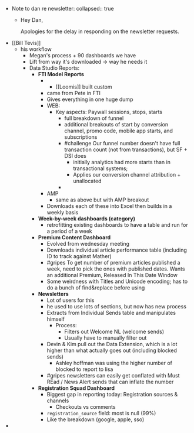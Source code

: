 - Note to dan re newsletter:
  collapsed:: true
	- Hey Dan,
	  
	  Apologies for the delay in responding on the newsletter requests.
- [[Bill Tevis]]
	- his workflow
		- Megan's process + 90 dashboards we have
		- Lift from way it's downloaded -> way he needs it
		- Data Studio Reports:
			- **FTI Model Reports**
				- - [[Loomis]] built custom
				- came from Pete in FTI
				- Gives everything in one huge dump
				- WEB:
					- Key aspects: Paywall sessions, stops, starts
						- full breakdown of funnel
						- additional breakouts of start by conversion channel, promo code, mobile app starts, and subscriptions
						- #challenge Our funnel number doesn't have full transaction count (not from transactions), but SF + DSI does
							- initially analytics had more starts than in transactional systems;
							- Applies our conversion channel attribution + unallocated
						-
				- AMP
					- same as above but with AMP breakout
				- Downloads each of these into Excel then builds in a weekly basis
			- **Week-by-week dashboards (category)**
				- retrofitting existing dashboards to have a table and run for a period of a week
			- **Premium Content Dashboard**
				- Evolved from wednesday meeting
				- Downloads individual article performance table (including ID to track against Mather)
				- #gripes To get number of premium articles published a week, need to pick the ones with published dates. Wants an additional Premium, Released In This Date Window
				- Some weirdness with Titles and Unicode encoding; has to do a bunch of find&replace before using
			- **Newsletters**
				- Lot of users for this
				- he used to use lots of sections, but now has new process
				- Extracts from Individual Sends table and manipulates himself
					- Process:
						- Filters out Welcome NL (welcome sends)
						- Usually have to manually filter out
				- Devin & Kim pull out the Data Extension, which is a lot higher than what actually goes out (including blocked sends)
					- Ashley hoffman was using the higher number of blocked to report to lisa
				- #gripes newsletters can easily get conflated with Must REad / News Alert sends that can inflate the number
			- **Registration Squad Dashboard**
				- Biggest gap in reporting today: Registration sources & channels
					- Checkouts vs comments
				- `registration_source` field: most is null (99%)
				- Like the breakdown (google, apple, sso)
-